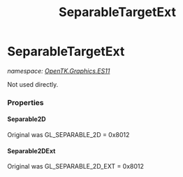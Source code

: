 ﻿---
title: SeparableTargetExt
---

# SeparableTargetExt
_namespace: [OpenTK.Graphics.ES11](N-OpenTK.Graphics.ES11.html)_

Not used directly.



### Properties

#### Separable2D
Original was GL_SEPARABLE_2D = 0x8012
#### Separable2DExt
Original was GL_SEPARABLE_2D_EXT = 0x8012

